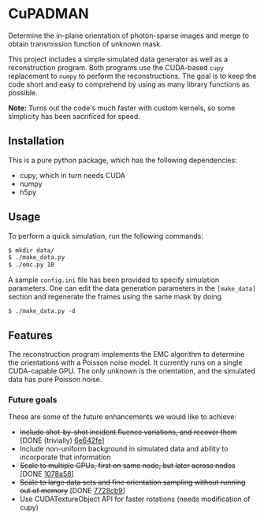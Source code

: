 # CuPADMAN
Determine the in-plane orientation of photon-sparse images and merge to obtain transmission function of unknown mask.

This project includes a simple simulated data generator as well as a reconstruction program. Both programs use the CUDA-based `cupy` replacement to `numpy` to perform the reconstructions. The goal is to keep the code short and easy to comprehend by using as many library functions as possible.

**Note:** Turns out the code's much faster with custom kernels, so some simplicity has been sacrificed for speed.

## Installation
This is a pure python package, which has the following dependencies:
 * cupy, which in turn needs CUDA
 * numpy
 * h5py

## Usage
To perform a quick simulation, run the following commands:
```sh
$ mkdir data/
$ ./make_data.py
$ ./emc.py 10
```

A sample `config.ini` file has been provided to specify simulation parameters. One can edit the data generation parameters in the `[make_data]` section and regenerate the frames using the same mask by doing 
```
$ ./make_data.py -d
```

## Features
The reconstruction program implements the EMC algorithm to determine the orientations with a Poisson noise model. It currently runs on a single CUDA-capable GPU. The only unknown is the orientation, and the simulated data has pure Poisson noise.

### Future goals
These are some of the future enhancements we would like to achieve:
 * ~~Include shot-by-shot incident fluence variations, and recover them~~ \[DONE (trivially) [6e642fe](https://github.com/kartikayyer/CuPADMAN/commit/6e642fe1854e1186882b61244b325a839b3b3b38)\]
 * Include non-uniform background in simulated data and ability to incorporate that information
 * ~~Scale to multiple GPUs, first on same node, but later across nodes~~ \[DONE [1078a58](https://github.com/kartikayyer/CuPADMAN/commit/1078a58f9ba1cdc48f816a5606c5f56c5b9ce52a)\]
 * ~~Scale to large data sets and fine orientation sampling without running out of memory~~ \[DONE [7728cb9](https://github.com/kartikayyer/CuPADMAN/commit/7728cb9a9f7fb377a4ecff4bb9eb4c8a49c861f9)\]
 * Use CUDATextureObject API for faster rotations (needs modification of cupy)
